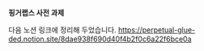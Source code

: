 **핑거랩스 사전 과제**

다음 노션 링크에 정리해 두었습니다.
https://perpetual-glue-ded.notion.site/8dae938f690d40f4b2f0c6a22f6bce0a

